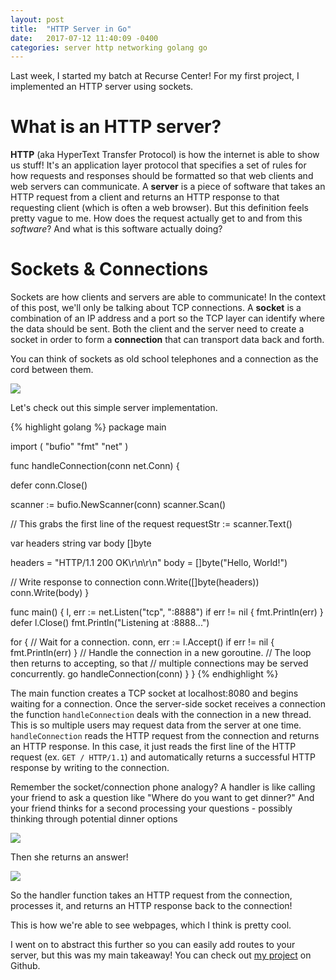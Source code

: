 ```yaml
---
layout: post
title:  "HTTP Server in Go"
date:   2017-07-12 11:40:09 -0400
categories: server http networking golang go
---
```


Last week, I started my batch at Recurse Center! For my first project, I implemented an HTTP server using sockets.

# What is an HTTP server?
**HTTP** (aka HyperText Transfer Protocol) is how the internet is able to show us stuff! It's an application layer protocol that specifies a set of rules for how requests and responses should be formatted so that web clients and web servers can communicate. A **server** is a piece of software that takes an HTTP request from a client and returns an HTTP response to that requesting client (which is often a web browser). But this definition feels pretty vague to me. How does the request actually get to and from this _software_? And what is this software actually doing?

# Sockets & Connections
Sockets are how clients and servers are able to communicate! In the context of this post, we'll only be talking about TCP connections. A **socket** is a combination of an IP address and a port so the TCP layer can identify where the data should be sent. Both the client and the server need to create a socket in order to form a **connection** that can transport data back and forth.

You can think of sockets as old school telephones and a connection as the cord between them.

<img src="{{ site.baseurl }}/assets/images/phone-sockets.png">

<p>Let's check out this simple server implementation.</p>

{% highlight golang %}
package main

import (
  "bufio"
  "fmt"
  "net"
)

func handleConnection(conn net.Conn) {

  defer conn.Close()

  scanner := bufio.NewScanner(conn)
  scanner.Scan()

  // This grabs the first line of the request
  requestStr := scanner.Text()

  var headers string
  var body []byte

  headers = "HTTP/1.1 200 OK\r\n\r\n"
  body = []byte("Hello, World!")

  // Write response to connection
  conn.Write([]byte(headers))
  conn.Write(body)
}

func main() {
  l, err := net.Listen("tcp", ":8888")
  if err != nil {
    fmt.Println(err)
  }
  defer l.Close()
  fmt.Println("Listening at :8888...")

  for {
    // Wait for a connection.
    conn, err := l.Accept()
    if err != nil {
      fmt.Println(err)
    }
    // Handle the connection in a new goroutine.
    // The loop then returns to accepting, so that
    // multiple connections may be served concurrently.
    go handleConnection(conn)
  }
}
{% endhighlight %}

<p>The main function creates a TCP socket at localhost:8080 and begins waiting for a connection.
Once the server-side socket receives a connection the function <code>handleConnection</code> deals with the connection in a new thread. This is so multiple users may request data from the server at one time. <code>handleConnection</code> reads the HTTP request from the connection and returns an HTTP response. In this case, it just reads the first line of the HTTP request (ex. <code>GET / HTTP/1.1</code>) and automatically returns a successful HTTP response by writing to the connection.</p>

<p>Remember the socket/connection phone analogy? A handler is like calling your friend to ask a question like "Where do you want to get dinner?" And your friend thinks for a second processing your questions - possibly thinking through potential dinner options</p>

<img src="{{ site.baseurl }}/assets/images/dinner-handler.png">

Then she returns an answer!

<img src="{{ site.baseurl }}/assets/images/burger-place.png">

So the handler function takes an HTTP request from the connection, processes it, and returns an HTTP response back to the connection!

This is how we're able to see webpages, which I think is pretty cool.

I went on to abstract this further so you can easily add routes to your server, but this was my main takeaway! You can check out [my project](https://github.com/aftaberski/http-web-server) on Github.

